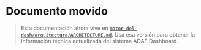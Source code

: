 # Documento movido

> Esta documentación ahora vive en [`motor-del-dash/arquitectura/ARCHITECTURE.md`](./motor-del-dash/arquitectura/ARCHITECTURE.md). Usa esa versión para obtener la información técnica actualizada del sistema ADAF Dashboard.
